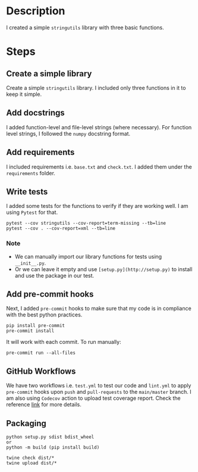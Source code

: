 # Description

I created a simple `stringutils` library with three basic functions.

# Steps

## Create a simple library

Create a simple `stringutils` library. I included only three functions in it to keep it simple.

## Add docstrings

I added function-level and file-level strings (where necessary). For function level strings, I followed the `numpy` docstring format.

## Add requirements

I included requirements i.e. `base.txt` and `check.txt`. I added them under the `requirements` folder.

## Write tests

I added some tests for the functions to verify if they are working well. I am using `Pytest` for that.

```
pytest --cov stringutils --cov-report=term-missing --tb=line
pytest --cov . --cov-report=xml --tb=line
```

### Note

- We can manually import our library functions for tests using `__init__.py`.
- Or we can leave it empty and use `[setup.py](http://setup.py)` to install and use the package in our test.

## Add pre-commit hooks

Next, I added `pre-commit` hooks to make sure that my code is in compliance with the best python practices.

```
pip install pre-commit
pre-commit install
```

It will work with each commit. To run manually:

```
pre-commit run --all-files
```

## GitHub Workflows

We have two workflows i.e. `test.yml` to test our code and `lint.yml` to apply `pre-commit` hooks upon `push` and `pull-requests` to the `main/master` branch. I am also using `Codecov` action to upload test coverage report. Check the reference [link](https://docs.codecov.com/docs/quick-start) for more details.

## Packaging

```
python setup.py sdist bdist_wheel
or
python -m build (pip install build)
```

```
twine check dist/*
twine upload dist/*
```
